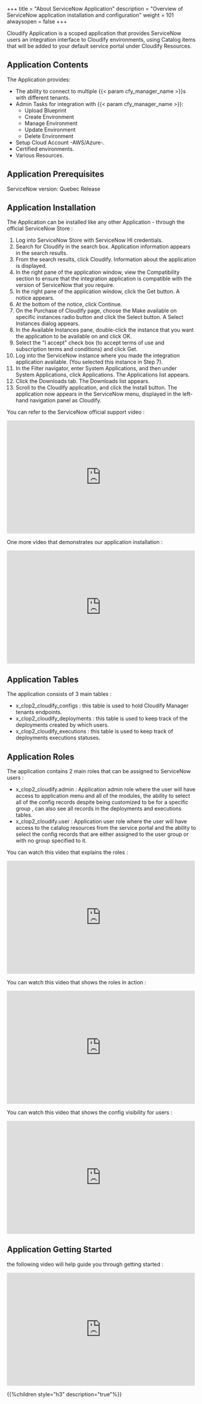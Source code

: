 +++
title = "About ServiceNow Application"
description = "Overview of ServiceNow application installation and configuration"
weight = 101
alwaysopen = false
+++

Cloudify Application is a scoped application that provides ServiceNow users an integration interface to Cloudify environments, using Catalog items that will be added to your default service portal under Cloudify Resources.

## Application Contents

The Application provides:

* The ability to connect to multiple {{< param cfy_manager_name >}}s with different tenants.
* Admin Tasks for integration with {{< param cfy_manager_name >}}:
    * Upload Blueprint
    * Create Environment
    * Manage Environment
    * Update Environment
    * Delete Environment
* Setup Cloud Account -AWS/Azure-.
* Certified environments.
* Various Resources.

## Application Prerequisites

ServiceNow version: Quebec Release

## Application Installation

The Application can be installed like any other Application - through the official ServiceNow Store :

1.  Log into ServiceNow Store with ServiceNow HI credentials.
2.	Search for Cloudify in the search box. Application information appears in the search results.
3.	From the search results, click Cloudify.
Information about the application is displayed.
4.	In the right pane of the application window, view the Compatibility section to ensure that the integration application is compatible with the version of ServiceNow that you require.
5.	In the right pane of the application window, click the Get button.
A notice appears.
6.	At the bottom of the notice, click Continue.
7.	On the Purchase of Cloudify page, choose the Make available on specific instances radio button and click the Select button.
A Select Instances dialog appears.
8.	In the Available Instances pane, double-click the instance that you want the application to be available on and click OK.
9.	Select the "I accept" check box (to accept terms of use and subscription terms and conditions) and click Get.
10.	Log into the ServiceNow instance where you made the integration application available. (You selected this instance in Step 7).
11.	In the Filter navigator, enter System Applications, and then under System Applications, click Applications.
The Applications list appears.
12.	Click the Downloads tab.
The Downloads list appears.
13.	Scroll to the Cloudify application, and click the Install button.
The application now appears in the ServiceNow menu, displayed in the left-hand navigation panel as Cloudify.

You can refer to the ServiceNow official support video :

<iframe src="https://www.youtube.com/embed/JlHc-nA3e6Y" width="500" height="300" frameborder="0" allow="autoplay; fullscreen" allowfullscreen></iframe>

One more video that demonstrates our application installation :

<iframe src="https://player.vimeo.com/video/664385329" width="500" height="300" frameborder="0" allow="autoplay; fullscreen" allowfullscreen></iframe>


## Application Tables

The application consists of 3 main tables :

* x_clop2_cloudify_configs : this table is used to hold Cloudify Manager tenants endpoints.
* x_clop2_cloudify_deployments : this table is used to keep track of the deployments created by which users.
* x_clop2_cloudify_executions : this table is used to keep track of deployments executions statuses.


## Application Roles

The application contains 2 main roles that can be assigned to ServiceNow users :

* x_clop2_cloudify.admin : Application admin role where the user will have access to application menu and all of the modules, the ability to select all of the config records despite being customized to be for a specific group , can also see all records in the deployments and executions tables.
* x_clop2_cloudify.user : Application user role where the user will have access to the catalog resources from the service portal and the ability to select the config records that are either assigned to the user group or with no group specified to it.

You can watch this video that explains the roles :

<iframe src="https://player.vimeo.com/video/672063393" width="500" height="300" frameborder="0" allow="autoplay; fullscreen" allowfullscreen></iframe>

You can watch this video that shows the roles in action :

<iframe src="https://player.vimeo.com/video/672063550" width="500" height="300" frameborder="0" allow="autoplay; fullscreen" allowfullscreen></iframe>

You can watch this video that shows the config visibility for users :

<iframe src="https://player.vimeo.com/video/672061131" width="500" height="300" frameborder="0" allow="autoplay; fullscreen" allowfullscreen></iframe>


## Application Getting Started

the following video will help guide you through getting started :

<iframe src="https://player.vimeo.com/video/664385608" width="500" height="300" frameborder="0" allow="autoplay; fullscreen" allowfullscreen></iframe>

{{%children style="h3" description="true"%}}
